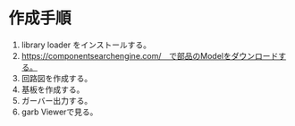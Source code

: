# 作成手順
1. library loader をインストールする。
2. https://componentsearchengine.com/　で部品のModelをダウンロードする。
3. 回路図を作成する。
4. 基板を作成する。
5. ガーバー出力する。
6. garb Viewerで見る。
